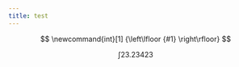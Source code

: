 ```yaml
---
title: test
---
```



$$
\newcommand{int}[1] {\left\lfloor {#1} \right\rfloor}
$$

$$
\int{23.23423}
$$

